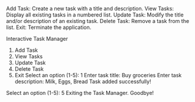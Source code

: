 Add Task: Create a new task with a title and description.
View Tasks: Display all existing tasks in a numbered list.
Update Task: Modify the title and/or description of an existing task.
Delete Task: Remove a task from the list.
Exit: Terminate the application.

Interactive Task Manager
1. Add Task
2. View Tasks
3. Update Task
4. Delete Task
5. Exit
Select an option (1-5): 1
Enter task title: Buy groceries
Enter task description: Milk, Eggs, Bread
Task added successfully!


Select an option (1-5): 5
Exiting the Task Manager. Goodbye!
